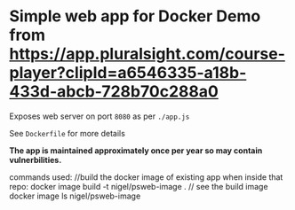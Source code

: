 # Simple web app for  Docker Demo from https://app.pluralsight.com/course-player?clipId=a6546335-a18b-433d-abcb-728b70c288a0

Exposes web server on port `8080` as per `./app.js`

See `Dockerfile` for more details

**The app is maintained approximately once per year so may contain vulnerbilities.**

commands used:
//build the docker image of existing app when inside that repo:
docker image build -t nigel/psweb-image .
//  see the build image
 docker image ls nigel/psweb-image

